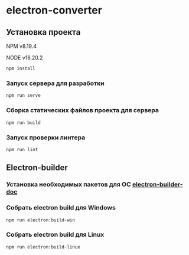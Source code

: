 # electron-converter

## Установка проекта
NPM v8.19.4

NODE v16.20.2
```
npm install
```

### Запуск сервера для разработки
```
npm run serve
```

### Сборка статических файлов проекта для сервера
```
npm run build
```

### Запуск проверки линтера
```
npm run lint
```

## Electron-builder
### Установка необходимых пакетов для ОС [electron-builder-doc](https://www.electron.build/multi-platform-build#linux)

### Собрать electron build для Windows
```
npm run electron:build-win
```
### Собрать electron build для Linux
```
npm run electron:build-linux
```
